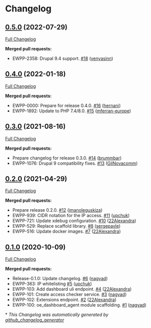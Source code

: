 # Changelog

## [0.5.0](https://github.com/openeuropa/oe_dashboard_agent/tree/0.5.0) (2022-07-29)

[Full Changelog](https://github.com/openeuropa/oe_dashboard_agent/compare/0.4.0...0.5.0)

**Merged pull requests:**

- EWPP-2358: Drupal 9.4 support. [\#18](https://github.com/openeuropa/oe_dashboard_agent/pull/18) ([yenyasinn](https://github.com/yenyasinn))

## [0.4.0](https://github.com/openeuropa/oe_dashboard_agent/tree/0.4.0) (2022-01-18)

[Full Changelog](https://github.com/openeuropa/oe_dashboard_agent/compare/0.3.0...0.4.0)

**Merged pull requests:**

- EWPP-0000: Prepare for release 0.4.0. [\#16](https://github.com/openeuropa/oe_dashboard_agent/pull/16) ([hernani](https://github.com/hernani))
- EWPP-1892: Update to PHP 7.4/8.0. [\#15](https://github.com/openeuropa/oe_dashboard_agent/pull/15) ([mferran-europe](https://github.com/mferran-europe))

## [0.3.0](https://github.com/openeuropa/oe_dashboard_agent/tree/0.3.0) (2021-08-16)

[Full Changelog](https://github.com/openeuropa/oe_dashboard_agent/compare/0.2.0...0.3.0)

**Merged pull requests:**

- Prepare changelog for release 0.3.0. [\#14](https://github.com/openeuropa/oe_dashboard_agent/pull/14) ([brummbar](https://github.com/brummbar))
- EWPP-1076: Drupal 9 compatibility fixes. [\#13](https://github.com/openeuropa/oe_dashboard_agent/pull/13) ([GilNovacomm](https://github.com/GilNovacomm))

## [0.2.0](https://github.com/openeuropa/oe_dashboard_agent/tree/0.2.0) (2021-04-29)

[Full Changelog](https://github.com/openeuropa/oe_dashboard_agent/compare/0.1.0...0.2.0)

**Merged pull requests:**

- Prepare release 0.2.0. [\#12](https://github.com/openeuropa/oe_dashboard_agent/pull/12) ([imanoleguskiza](https://github.com/imanoleguskiza))
- EWPP-939: CIDR notation for the IP access. [\#11](https://github.com/openeuropa/oe_dashboard_agent/pull/11) ([upchuk](https://github.com/upchuk))
- EWPP-721: Update xdebug configuration. [\#10](https://github.com/openeuropa/oe_dashboard_agent/pull/10) ([22Alexandra](https://github.com/22Alexandra))
- EWPP-529: Replace scaffold library. [\#8](https://github.com/openeuropa/oe_dashboard_agent/pull/8) ([sergepavle](https://github.com/sergepavle))
- EWPP-516: Update docker images. [\#7](https://github.com/openeuropa/oe_dashboard_agent/pull/7) ([22Alexandra](https://github.com/22Alexandra))

## [0.1.0](https://github.com/openeuropa/oe_dashboard_agent/tree/0.1.0) (2020-10-09)

[Full Changelog](https://github.com/openeuropa/oe_dashboard_agent/compare/eb7b10fb7ccc8c46d40dceaed2c685177929f4af...0.1.0)

**Merged pull requests:**

- Release-0.1.0: Update changelog. [\#6](https://github.com/openeuropa/oe_dashboard_agent/pull/6) ([nagyad](https://github.com/nagyad))
- EWPP-363: IP whitelisting [\#5](https://github.com/openeuropa/oe_dashboard_agent/pull/5) ([upchuk](https://github.com/upchuk))
- EWPP-103: Add dashboard uli endpoint. [\#4](https://github.com/openeuropa/oe_dashboard_agent/pull/4) ([22Alexandra](https://github.com/22Alexandra))
- EWPP-101: Create access checker service. [\#3](https://github.com/openeuropa/oe_dashboard_agent/pull/3) ([nagyad](https://github.com/nagyad))
- EWPP-102: Extensions endpoint. [\#2](https://github.com/openeuropa/oe_dashboard_agent/pull/2) ([22Alexandra](https://github.com/22Alexandra))
- EWPP-100: oe\_dashboard\_agent module scaffolding. [\#1](https://github.com/openeuropa/oe_dashboard_agent/pull/1) ([nagyad](https://github.com/nagyad))



\* *This Changelog was automatically generated by [github_changelog_generator](https://github.com/github-changelog-generator/github-changelog-generator)*

